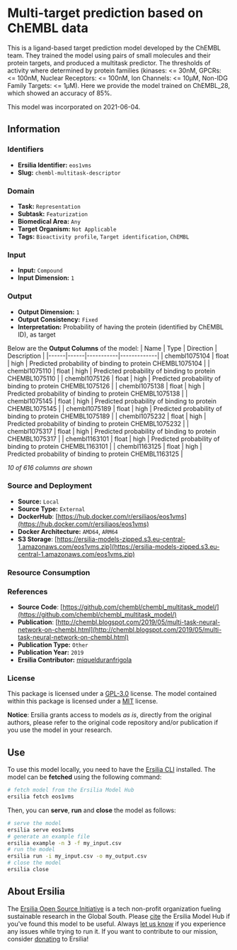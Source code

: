 # Multi-target prediction based on ChEMBL data

This is a ligand-based target prediction model developed by the ChEMBL team. They trained the model using pairs of small molecules and their protein targets, and produced a multitask predictor. The thresholds of activity where determined by protein families (kinases: <= 30nM,  GPCRs: <= 100nM, Nuclear Receptors: <= 100nM, Ion Channels: <= 10μM, Non-IDG Family Targets: <= 1μM). Here we provide the model trained on ChEMBL\_28, which showed an accuracy of 85%.

This model was incorporated on 2021-06-04.

## Information
### Identifiers
- **Ersilia Identifier:** `eos1vms`
- **Slug:** `chembl-multitask-descriptor`

### Domain
- **Task:** `Representation`
- **Subtask:** `Featurization`
- **Biomedical Area:** `Any`
- **Target Organism:** `Not Applicable`
- **Tags:** `Bioactivity profile`, `Target identification`, `ChEMBL`

### Input
- **Input:** `Compound`
- **Input Dimension:** `1`

### Output
- **Output Dimension:** `1`
- **Output Consistency:** `Fixed`
- **Interpretation:** Probability of having the protein (identified by ChEMBL ID), as target

Below are the **Output Columns** of the model:
| Name | Type | Direction | Description |
|------|------|-----------|-------------|
| chembl1075104 | float | high | Predicted probability of binding to protein CHEMBL1075104 |
| chembl1075110 | float | high | Predicted probability of binding to protein CHEMBL1075110 |
| chembl1075126 | float | high | Predicted probability of binding to protein CHEMBL1075126 |
| chembl1075138 | float | high | Predicted probability of binding to protein CHEMBL1075138 |
| chembl1075145 | float | high | Predicted probability of binding to protein CHEMBL1075145 |
| chembl1075189 | float | high | Predicted probability of binding to protein CHEMBL1075189 |
| chembl1075232 | float | high | Predicted probability of binding to protein CHEMBL1075232 |
| chembl1075317 | float | high | Predicted probability of binding to protein CHEMBL1075317 |
| chembl1163101 | float | high | Predicted probability of binding to protein CHEMBL1163101 |
| chembl1163125 | float | high | Predicted probability of binding to protein CHEMBL1163125 |

_10 of 616 columns are shown_
### Source and Deployment
- **Source:** `Local`
- **Source Type:** `External`
- **DockerHub**: [https://hub.docker.com/r/ersiliaos/eos1vms](https://hub.docker.com/r/ersiliaos/eos1vms)
- **Docker Architecture:** `AMD64`, `ARM64`
- **S3 Storage**: [https://ersilia-models-zipped.s3.eu-central-1.amazonaws.com/eos1vms.zip](https://ersilia-models-zipped.s3.eu-central-1.amazonaws.com/eos1vms.zip)

### Resource Consumption


### References
- **Source Code**: [https://github.com/chembl/chembl_multitask_model/](https://github.com/chembl/chembl_multitask_model/)
- **Publication**: [http://chembl.blogspot.com/2019/05/multi-task-neural-network-on-chembl.html](http://chembl.blogspot.com/2019/05/multi-task-neural-network-on-chembl.html)
- **Publication Type:** `Other`
- **Publication Year:** `2019`
- **Ersilia Contributor:** [miquelduranfrigola](https://github.com/miquelduranfrigola)

### License
This package is licensed under a [GPL-3.0](https://github.com/ersilia-os/ersilia/blob/master/LICENSE) license. The model contained within this package is licensed under a [MIT](LICENSE) license.

**Notice**: Ersilia grants access to models _as is_, directly from the original authors, please refer to the original code repository and/or publication if you use the model in your research.


## Use
To use this model locally, you need to have the [Ersilia CLI](https://github.com/ersilia-os/ersilia) installed.
The model can be **fetched** using the following command:
```bash
# fetch model from the Ersilia Model Hub
ersilia fetch eos1vms
```
Then, you can **serve**, **run** and **close** the model as follows:
```bash
# serve the model
ersilia serve eos1vms
# generate an example file
ersilia example -n 3 -f my_input.csv
# run the model
ersilia run -i my_input.csv -o my_output.csv
# close the model
ersilia close
```

## About Ersilia
The [Ersilia Open Source Initiative](https://ersilia.io) is a tech non-profit organization fueling sustainable research in the Global South.
Please [cite](https://github.com/ersilia-os/ersilia/blob/master/CITATION.cff) the Ersilia Model Hub if you've found this model to be useful. Always [let us know](https://github.com/ersilia-os/ersilia/issues) if you experience any issues while trying to run it.
If you want to contribute to our mission, consider [donating](https://www.ersilia.io/donate) to Ersilia!
